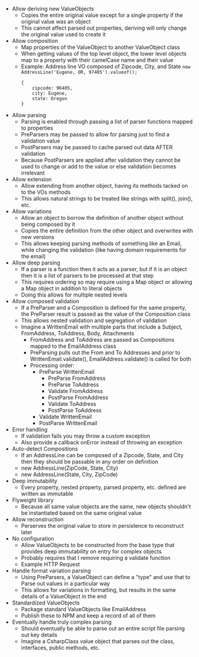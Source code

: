  - Allow deriving new ValueObjects
     - Copies the entire original value except for a single property if the original value was an object
     - This cannot affect parsed out properties, deriving will only change the original value used to create it
 - Allow composition
     - Map properties of the ValueObject to another ValueObject class
     - When getting values of the top level object, the lower level objects map to a property with their camelCase name and their value
     - Example: Address line VO composed of Zipcode, City, and State
        `new AddressLine('Eugene, OR, 97405').valueof();`
        ```
        {
            zipcode: 96405,
            city: Eugene,
            state: Oregon
        }
        ```
 - Allow parsing
     - Parsing is enabled through passing a list of parser functions mapped to properties
     - PreParsers may be passed to allow for parsing just to find a validation value
     - PostParsers may be passed to cache parsed out data AFTER validation
     - Because PostParsers are applied after validation they cannot be used to change or add to the value or else validation becomes irrelevant
 - Allow extension
     - Allow extending from another object, having its methods tacked on to the VOs methods
     - This allows natural strings to be treated like strings with split(), join(), etc.
 - Allow variations
     - Allow an object to borrow the definition of another object without being composed by it
     - Copies the entire definition from the other object and overwrites with new versions
     - This allows keeping parsing methods of something like an Email, while changing the validation (like having domain requirements for the email)
 - Allow deep parsing
     - If a parser is a function then it acts as a parser, but if it is an object then it is a list of parsers to be processed at that step
     - This requires ordering so may require using a Map object or allowing a Map object in addition to literal objects
     - Doing this allows for multiple nested levels
 - Allow composed validation
     - If a PreParser and a Composition is defined for the same property, the PreParser result is passed as the value of the Composition class
     - This allows nested validation and segregation of validation
     - Imagine a WrittenEmail with multiple parts that include a Subject, FromAddress, ToAddress, Body, Attachments
         - FromAddress and ToAddress are passed as Compositions mapped to the EmailAddress class
         - PreParsing pulls out the From and To Addresses and prior to WrittenEmail.validate(), EmailAddress.validate() is called for both
         - Processing order:
             - PreParse WrittenEmail
                 - PreParse FromAddress
                 - PreParse ToAddress
                 - Validate FromAddress
                 - PostParse FromAddress
                 - Validate ToAddress
                 - PostParse ToAddress
             - Validate WrittenEmail
             - PostParse WrittenEmail
 - Error handling
     - If validation fails you may throw a custom exception
     - Also provide a callback onError instead of throwing an exception
 - Auto-detect Compositions
     - If an AddressLine can be composed of a Zipcode, State, and City then they should be passable in any order on definition
     - new AddressLine(ZipCode, State, City)
     - new AddressLine(State, City, ZipCode)
 - Deep immutability
     - Every property, nested property, parsed property, etc. defined are written as immutable
 - Flyweight library
     - Because all same value objects are the same, new objects shouldn't be instantiated based on the same original value
 - Allow reconstruction
     - Perserves the original value to store in persistence to reconstruct later
 - No configuration
     - Allow ValueObjects to be constructed from the base type that provides deep immutability on entry for complex objects
     - Probably requires that I remove requiring a validate function
     - Example HTTP Request
 - Handle format variation parsing
     - Using PreParsers, a ValueObject can define a "type" and use that to Parse out values in a particular way
     - This allows for variations in formatting, but results in the same details of a ValueObject in the end
 - Standardized ValueObjects
     - Package standard ValueObjects like EmailAddress
     - Publish these to NPM and keep a record of all of them
 - Eventually handle truly complex parsing
     - Should eventually be able to parse out an entire script file parsing out key details
     - Imagine a CsharpClass value object that parses out the class, interfaces, public methods, etc.
